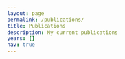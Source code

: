 ```yaml
---
layout: page
permalink: /publications/
title: Publications
description: My current publications
years: []
nav: true
---
```

<!-- _pages/publications.md -->
<div class="publications">

<!-- commented out since I have no papers! -->
<!--
#{%- for y in page.years %}
#  <h2 class="year">{{y}}</h2>
#  {% bibliography -f papers -q @*[year={{y}}]* %}
#{% endfor %}
-->

</div>
